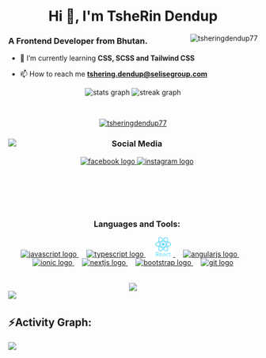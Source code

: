 <h1 align="center">Hi 👋, I'm TsheRin Dendup</h1>

<img align="right" src="https://visitcount.itsvg.in/api?id=tsheringdendup77&icon=7&color=9"  height="30" alt="tsheringdendup77" />
<h3 align="left">A Frontend Developer from Bhutan.</h3>

- 🌱 I’m currently learning **CSS, SCSS and Tailwind CSS**

- 📫 How to reach me **tshering.dendup@selisegroup.com**

<p align="center">
  <img src="https://github-readme-stats.vercel.app/api?username=tsheringdendup77&hide_title=false&hide_rank=false&show_icons=true&include_all_commits=true&count_private=true&disable_animations=false&theme=blueberry&locale=en&hide_border=false&order=1" height="160" alt="stats graph"  />
  <img src="https://streak-stats.demolab.com?user=tsheringdendup77&locale=en&mode=daily&theme=slateorange&hide_border=false&border_radius=5&order=3" height="160" alt="streak graph"  />
</p>
<br>

<p align="center"> <a href="https://github.com/ryo-ma/github-profile-trophy"><img src="https://github-profile-trophy.vercel.app/?username=tsheringdendup77&column=7&theme=onestar&no-bg=true" alt="tsheringdendup77" /></a> </p>

<div align="center">
  <img align="left" src="http://github-profile-summary-cards.vercel.app/api/cards/stats?username=tsheringdendup77&theme=aura_dark" height="180em" />

  <h3 align="">Social Media</h3>

  <a href="https://www.facebook.com/TsheRinDenDup.605" target="_blank">
    <img src="https://raw.githubusercontent.com/maurodesouza/profile-readme-generator/master/src/assets/icons/social/facebook/default.svg" width="62" height="50" alt="facebook logo"  />
  </a>

  <a href="https://instagram.com/tsherin_hiruko_65" target="_blank">
    <img src="https://raw.githubusercontent.com/maurodesouza/profile-readme-generator/master/src/assets/icons/social/instagram/default.svg" width="62" height="50" alt="instagram logo"  />
  </a>
</div>
<br>
<br>
<br>
<br>
<br>
<h3 align="center">Languages and Tools:</h3>
<p align="center">
  <a href="https://developer.mozilla.org/en-US/docs/Web/JavaScript" target="_blank" rel="noreferrer">
    <img src="https://cdn.jsdelivr.net/gh/devicons/devicon/icons/javascript/javascript-original.svg" height="40" alt="javascript logo"/>
  </a>

  <img width="12" />

  <a href="https://www.typescriptlang.org/" target="_blank" rel="noreferrer">
    <img src="https://cdn.jsdelivr.net/gh/devicons/devicon/icons/typescript/typescript-original.svg" height="40" alt="typescript logo"  />
  </a>
  
  <img width="12" />
  
  <a href="https://reactjs.org/" target="_blank" rel="noreferrer">
    <img src="https://raw.githubusercontent.com/devicons/devicon/master/icons/react/react-original-wordmark.svg" alt="react logo" height="40"/>
  </a>

  <img width="12" />
  <a href="https://angular.io" target="_blank" rel="noreferrer">
  <img src="https://cdn.jsdelivr.net/gh/devicons/devicon/icons/angularjs/angularjs-original.svg" height="40" alt="angularjs logo"  />
  </a>

  <img width="12" />

  <a href="https://ionicframework.com/" target="_blank" rel="noreferrer">
    <img src="https://cdn.jsdelivr.net/gh/devicons/devicon/icons/ionic/ionic-original.svg" height="40" alt="ionic logo"  />
  </a>

  <img width="12" />

  <a href="https://nextjs.org/" target="_blank" rel="noreferrer">
    <img src="https://cdn.jsdelivr.net/gh/devicons/devicon/icons/nextjs/nextjs-original.svg" height="40" alt="nextjs logo"  />
  </a>

  <img width="12" />

  <a href="https://getbootstrap.com/" target="_blank" rel="noreferrer">
    <img src="https://cdn.jsdelivr.net/gh/devicons/devicon/icons/bootstrap/bootstrap-original.svg" height="40" alt="bootstrap logo"  />
  </a>

  <img width="12" />

  <a href="https://git-scm.com/" target="_blank" rel="noreferrer">
    <img src="https://cdn.jsdelivr.net/gh/devicons/devicon/icons/git/git-original.svg" height="40" alt="git logo"  />
  </a>
</p>
<br>

<div align="center"> 
  <img align="center" src="http://github-profile-summary-cards.vercel.app/api/cards/profile-details?username=tsheringdendup77&theme=algolia" height="237em" />
</div>

<img src="https://user-images.githubusercontent.com/73097560/115834477-dbab4500-a447-11eb-908a-139a6edaec5c.gif">
<h2 align="left">⚡Activity Graph:</h2>
<img align="center" src="https://github-readme-activity-graph.vercel.app/graph?username=tsheringdendup77&theme=react-dark"/>
